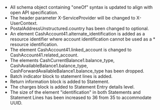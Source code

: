* All schema object containing "oneOf" syntax is updated to align with open API specification.
* The header parameter X-ServiceProvider will be changed to X-UserContext.
* PostalAddressUnstructured.country has been changed to optional.
* An element CashAccount41.alternate_identification is added as a resource identifier where account identification cannot be used as a * resource identification.
* The element CashAccount41.linked_account is changed to CashAccount41.related_account.
* The elements CashCurrentBalance1.balance_type, CashAvailableBalance1.balance_type, CashForwardAvailableBalance1.balance_type has been dropped.
* Batch indicator block to statement lines is added.
* Return information block is added to Statement.
* The charges block is added to Statement Entry details level.
* The size of the element "identification" in both Statements and Statement Lines has been increased to 36 from 35 to accommodate UUID.